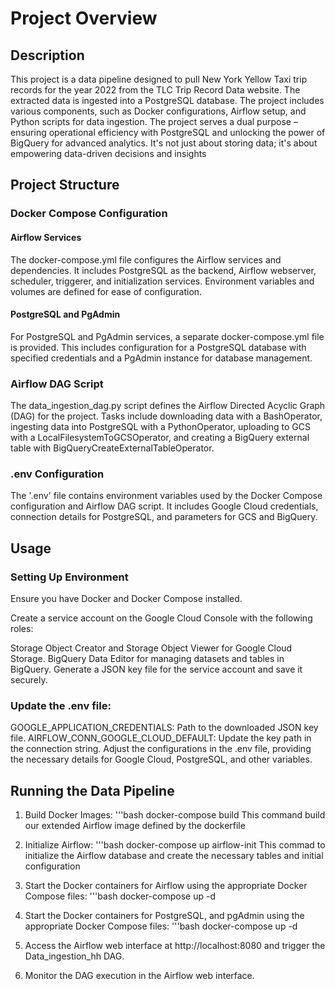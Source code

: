 # Project Overview

## Description

This project is a data pipeline designed to pull New York Yellow Taxi trip records for the year 2022 from the TLC Trip Record Data website. The extracted data is ingested into a PostgreSQL database. The project includes various components, such as Docker configurations, Airflow setup, and Python scripts for data ingestion.
The project serves a dual purpose – ensuring operational efficiency with PostgreSQL and unlocking the power of BigQuery for advanced analytics. It's not just about storing data; it's about empowering data-driven decisions and insights

## Project Structure
### Docker Compose Configuration
#### Airflow Services
The docker-compose.yml file configures the Airflow services and dependencies. It includes PostgreSQL as the backend, Airflow webserver, scheduler, triggerer, and initialization services. Environment variables and volumes are defined for ease of configuration.

#### PostgreSQL and PgAdmin
For PostgreSQL and PgAdmin services, a separate docker-compose.yml file is provided. This includes configuration for a PostgreSQL database with specified credentials and a PgAdmin instance for database management.

### Airflow DAG Script
The data_ingestion_dag.py script defines the Airflow Directed Acyclic Graph (DAG) for the project. Tasks include downloading data with a BashOperator, ingesting data into PostgreSQL with a PythonOperator, uploading to GCS with a LocalFilesystemToGCSOperator, and creating a BigQuery external table with BigQueryCreateExternalTableOperator.

### .env Configuration
The '.env' file contains environment variables used by the Docker Compose configuration and Airflow DAG script. It includes Google Cloud credentials, connection details for PostgreSQL, and parameters for GCS and BigQuery.


## Usage
### Setting Up Environment
Ensure you have Docker and Docker Compose installed.

Create a service account on the Google Cloud Console with the following roles:

Storage Object Creator and Storage Object Viewer for Google Cloud Storage.
BigQuery Data Editor for managing datasets and tables in BigQuery.
Generate a JSON key file for the service account and save it securely.

### Update the .env file:

GOOGLE_APPLICATION_CREDENTIALS: Path to the downloaded JSON key file.
AIRFLOW_CONN_GOOGLE_CLOUD_DEFAULT: Update the key path in the connection string.
Adjust the configurations in the .env file, providing the necessary details for Google Cloud, PostgreSQL, and other variables.

## Running the Data Pipeline
1. Build Docker Images:
'''bash
  docker-compose build
This command build our extended Airflow image defined by the dockerfile

2. Initialize Airflow:
'''bash
  docker-compose up airflow-init
This commad to initialize the Airflow database and create the necessary tables and initial configuration

3. Start the Docker containers for Airflow using the appropriate Docker Compose files:
'''bash
  docker-compose up -d

4. Start the Docker containers for PostgreSQL, and pgAdmin using the appropriate Docker Compose files:
'''bash
  docker-compose up -d

5. Access the Airflow web interface at http://localhost:8080 and trigger the Data_ingestion_hh DAG.

6. Monitor the DAG execution in the Airflow web interface.

